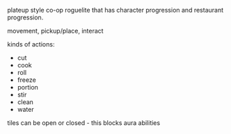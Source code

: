 plateup style co-op roguelite that has character progression and restaurant progression.

movement, pickup/place, interact

kinds of actions:
- cut
- cook
- roll
- freeze
- portion
- stir
- clean
- water

tiles can be open or closed - this blocks aura abilities



